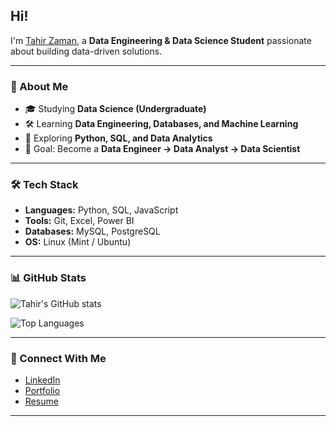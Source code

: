 ## Hi!
I'm [Tahir Zaman](https://github.com/tahirzaman), a **Data Engineering & Data Science Student** passionate about building data-driven solutions.  

---

### 🚀 About Me
- 🎓 Studying **Data Science (Undergraduate)**  
- 🛠️ Learning **Data Engineering, Databases, and Machine Learning**  
- 🌱 Exploring **Python, SQL, and Data Analytics**  
- 🎯 Goal: Become a **Data Engineer → Data Analyst → Data Scientist**  

---

### 🛠️ Tech Stack
- **Languages:** Python, SQL, JavaScript  
- **Tools:** Git, Excel, Power BI  
- **Databases:** MySQL, PostgreSQL  
- **OS:** Linux (Mint / Ubuntu)  

---

### 📊 GitHub Stats
![Tahir's GitHub stats](https://github-readme-stats.vercel.app/api?username=tahirzaman&show_icons=true&theme=tokyonight)  

![Top Languages](https://github-readme-stats.vercel.app/api/top-langs/?username=tahirzaman&layout=compact&theme=tokyonight)  

---

### 🔗 Connect With Me
- [LinkedIn](https://www.linkedin.com/in/your-link/)  
- [Portfolio](https://your-portfolio.com)  
- [Resume](https://drive.google.com/uc?export=download&id=YOUR_FILE_ID)  

---

